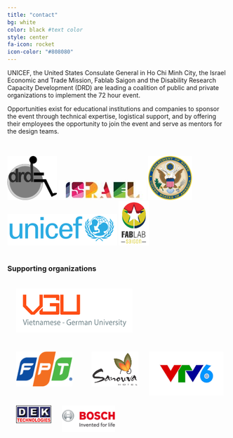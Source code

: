 ```yaml
---
title: "contact"
bg: white
color: black #text color
style: center
fa-icon: rocket 
icon-color: "#808080" 
---
```

<span class="more-icons">
<a href="mailto: tomvietnam.org@gmail.com"><i class="fa fa-envelope fa-3x"></i></a>
<a href="https://www.facebook.com/TOMVietnam2016/"><i class="fa fa-facebook-square fa-3x"></i></a>
</span>

<p>UNICEF, the United States Consulate General in Ho Chi Minh City, the Israel Economic and Trade Mission, Fablab Saigon and the Disability Research Capacity Development (DRD) are leading a coalition of public and private organizations to implement the 72 hour event.</p>

<p>Opportunities exist for educational institutions and companies to sponsor the event through technical expertise, logistical support, and by offering their employees the opportunity to join the event and serve as mentors for the design teams.</p>

<br style="clear"/>
<br style="clear"/>

<div style="vertical-align: middle;">
<img style="height: 100px;" src="/img/drd_logo.png"/>
<img src="/img/israel_logo.jpg"/>
<img style="height: 100px;" src="/img/US-DeptOfState-Seal.png"/>
<img src="/img/unicef_logo.png"/>
<img style="height: 100px;" src="/img/fablab_saigon_logo_small.png"/>
</div>

<br style="clear"/>

<h3>Supporting organizations</h3>

<div style="vertical-align: middle;">
<img style="height: 100px; margin: 20px;" src="/img/VGU_logo.jpg"/>
<br style="clear"/>
<img style="height: 80px; margin: 20px;" src="/img/FPT_logo.png"/>
<img style="height: 80px; margin: 20px;" src="/img/sanouva_logo.png"/>
<img style="height: 100px; margin: 0px;" src="/img/vtv6_logo.png"/>
<br style="clear"/>
<img style="height: 40px; margin: 20px;" src="/img/dek_logo.gif"/>
<img style="height: 60px; margin: 0px;" src="/img/bosch_logo.png"/>
</div>

